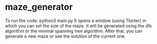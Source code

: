 # maze_generator
To run the code: python3 main.py
It opens a window (using Tkinter) in which you can set the size of the maze. It will be generated using the dfs algorithm or the minimal spanning tree algorithm. After that, you can generate a new maze or see the solution of the current one. 
